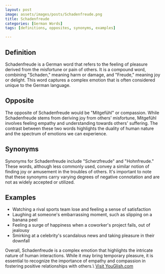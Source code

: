 ```yaml
---
layout: post
image: assets/images/posts/Schadenfreude.png
title: Schadenfreude
categories: [German Words]
tags: [definitions, opposites, synonyms, examples]

---
```


## Definition
Schadenfreude is a German word that refers to the feeling of pleasure derived from the misfortune or pain of others. It is a compound word, combining "Schaden," meaning harm or damage, and "Freude," meaning joy or delight. This word captures a complex emotion that is often considered unique to the German language.

## Opposite
The opposite of Schadenfreude would be "Mitgefühl" or compassion. While Schadenfreude stems from deriving joy from others' misfortune, Mitgefühl involves feeling empathy and understanding towards others' suffering. The contrast between these two words highlights the duality of human nature and the spectrum of emotions we can experience.

## Synonyms
Synonyms for Schadenfreude include "Scherzfreude" and "Hohnfreude." These words, although less commonly used, convey a similar notion of finding joy or amusement in the troubles of others. It's important to note that these synonyms carry varying degrees of negative connotation and are not as widely accepted or utilized.

## Examples
- Watching a rival sports team lose and feeling a sense of satisfaction
- Laughing at someone's embarrassing moment, such as slipping on a banana peel
- Feeling a surge of happiness when a coworker's project fails, out of jealousy
- Smirking at a celebrity's scandalous news and taking pleasure in their downfall

Overall, Schadenfreude is a complex emotion that highlights the intricate nature of human interactions. While it may bring temporary pleasure, it is essential to recognize the importance of empathy and compassion in fostering positive relationships with others.\ <a id="yg-widget-0" class="youglish-widget" data-query="Schadenfreude" data-lang="german" data-components="8412" data-auto-start="0" data-bkg-color="theme_light" data-title="How%20to%20pronounce%20Schadenfreude%20in%20German"  rel="nofollow" href="https://youglish.com">Visit YouGlish.com</a><script async src="https://youglish.com/public/emb/widget.js" charset="utf-8"></script>